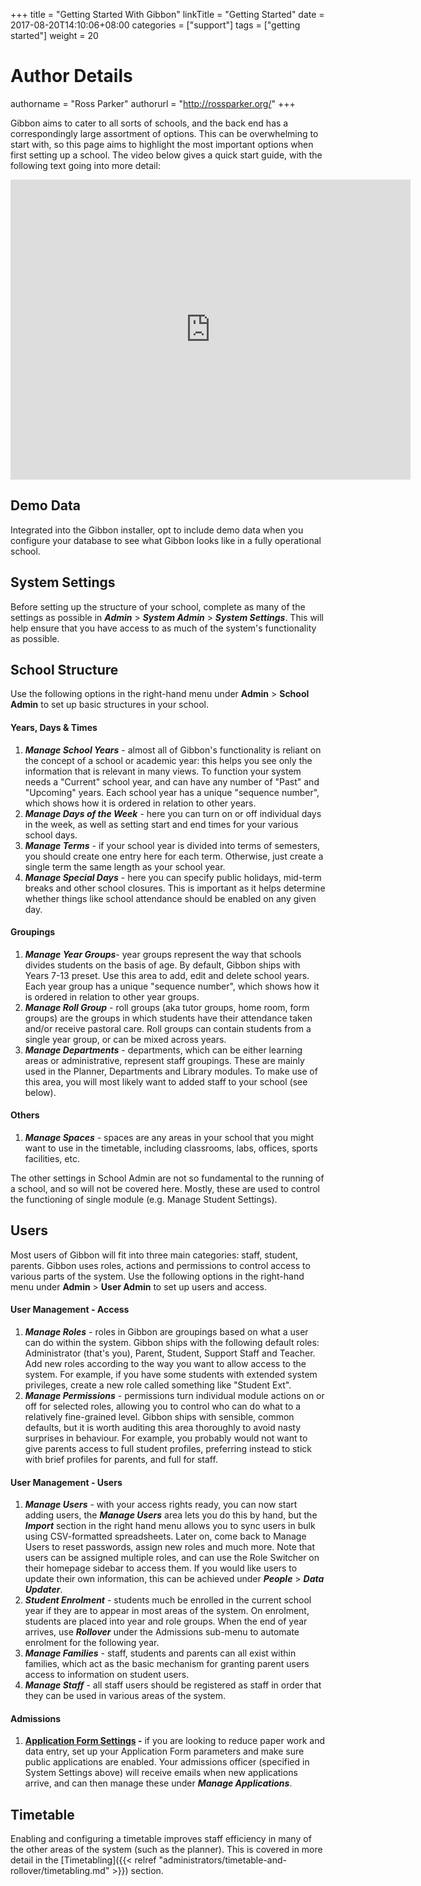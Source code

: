 +++
title = "Getting Started With Gibbon"
linkTitle = "Getting Started"
date = 2017-08-20T14:10:06+08:00
categories = ["support"]
tags = ["getting started"]
weight = 20
# Author Details
authorname = "Ross Parker"
authorurl = "http://rossparker.org/"
+++

Gibbon aims to cater to all sorts of schools, and the back end has a correspondingly large assortment of options. This can be overwhelming to start with, so this page aims to highlight the most important options when first setting up a school. The video below gives a quick start guide, with the following text going into more detail:

<div style="width: 100%; text-align: center; margin-bottom: 20px;"><iframe src="https://www.youtube.com/embed/r3w0Lo_AwZQ?rel=0" allowfullscreen="allowfullscreen" width="640" height="480" frameborder="0"></iframe></div>

## Demo Data

Integrated into the Gibbon installer, opt to include demo data when you configure your database to see what Gibbon looks like in a fully operational school.

## System Settings

Before setting up the structure of your school, complete as many of the settings as possible in ___Admin___ > ___System Admin___ > ___System Settings___. This will help ensure that you have access to as much of the system's functionality as possible.

## School Structure

Use the following options in the right-hand menu under **Admin** > **School Admin** to set up basic structures in your school.

#### Years, Days & Times

1.  ___Manage School Years___ - almost all of Gibbon's functionality is reliant on the concept of a school or academic year: this helps you see only the information that is relevant in many views. To function your system needs a "Current" school year, and can have any number of "Past" and "Upcoming" years. Each school year has a unique "sequence number", which shows how it is ordered in relation to other years.
2.  ___Manage Days of the Week___ - here you can turn on or off individual days in the week, as well as setting start and end times for your various school days.
3.  ___Manage Terms___ - if your school year is divided into terms of semesters, you should create one entry here for each term. Otherwise, just create a single term the same length as your school year.
4.  ___Manage Special Days___ - here you can specify public holidays, mid-term breaks and other school closures. This is important as it helps determine whether things like school attendance should be enabled on any given day.

#### Groupings

1.  ___Manage Year Groups___- year groups represent the way that schools divides students on the basis of age. By default, Gibbon ships with Years 7-13 preset. Use this area to add, edit and delete school years. Each year group has a unique "sequence number", which shows how it is ordered in relation to other year groups.
2.  ___Manage Roll Group___ - roll groups (aka tutor groups, home room, form groups) are the groups in which students have their attendance taken and/or receive pastoral care. Roll groups can contain students from a single year group, or can be mixed across years.
3.  ___Manage Departments___ - departments, which can be either learning areas or administrative, represent staff groupings. These are mainly used in the Planner, Departments and Library modules. To make use of this area, you will most likely want to added staff to your school (see below).

#### Others

1.  ___Manage Spaces___ - spaces are any areas in your school that you might want to use in the timetable, including classrooms, labs, offices, sports facilities, etc.

The other settings in School Admin are not so fundamental to the running of a school, and so will not be covered here. Mostly, these are used to control the functioning of single module (e.g. Manage Student Settings).

## Users

Most users of Gibbon will fit into three main categories: staff, student, parents. Gibbon uses roles, actions and permissions to control access to various parts of the system. Use the following options in the right-hand menu under **Admin** > **User Admin** to set up users and access.

#### User Management - Access

1.  ___Manage Roles___ - roles in Gibbon are groupings based on what a user can do within the system. Gibbon ships with the following default roles: Administrator (that's you), Parent, Student, Support Staff and Teacher. Add new roles according to the way you want to allow access to the system. For example, if you have some students with extended system privileges, create a new role called something like "Student Ext".
2.  ___Manage Permissions___ - permissions turn individual module actions on or off for selected roles, allowing you to control who can do what to a relatively fine-grained level. Gibbon ships with sensible, common defaults, but it is worth auditing this area thoroughly to avoid nasty surprises in behaviour. For example, you probably would not want to give parents access to full student profiles, preferring instead to stick with brief profiles for parents, and full for staff.

#### User Management - Users

1.  ___Manage Users___ - with your access rights ready, you can now start adding users, the ___Manage Users___ area lets you do this by hand, but the ___Import___ section in the right hand menu allows you to sync users in bulk using CSV-formatted spreadsheets. Later on, come back to Manage Users to reset passwords, assign new roles and much more. Note that users can be assigned multiple roles, and can use the Role Switcher on their homepage sidebar to access them. If you would like users to update their own information, this can be achieved under ___People___ > ___Data Updater___.
2.  ___Student Enrolment___ - students much be enrolled in the current school year if they are to appear in most areas of the system. On enrolment, students are placed into year and role groups. When the end of year arrives, use ___Rollover___ under the Admissions sub-menu to automate enrolment for the following year.
3.  ___Manage Families___ - staff, students and parents can all exist within families, which act as the basic mechanism for granting parent users access to information on student users.
4.  ___Manage Staff___ - all staff users should be registered as staff in order that they can be used in various areas of the system.

#### Admissions

1.  **<span style="text-decoration: underline;">Application Form Settings</span> -** if you are looking to reduce paper work and data entry, set up your Application Form parameters and make sure public applications are enabled. Your admissions officer (specified in System Settings above) will receive emails when new applications arrive, and can then manage these under ___Manage Applications___.

## Timetable

Enabling and configuring a timetable improves staff efficiency in many of the other areas of the system (such as the planner). This is covered in more detail in the [Timetabling]({{< relref "administrators/timetable-and-rollover/timetabling.md" >}}) section.
